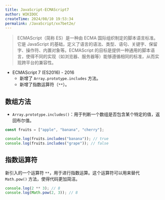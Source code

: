 ```yaml
---
title: JavaScript-ECMAScript7
author: WIKIDOC
createTime: 2024/08/10 19:53:34
permalink: /JavaScript/xx7bet2e/
---
```

> ECMAScript（简称 ES）是一种由 ECMA 国际组织制定的脚本语言标准。它是 JavaScript 的基础，定义了语言的语法、类型、语句、关键字、保留字、操作符、内置对象等。ECMAScript 的目标是提供一种通用的脚本语言，使得不同的实现（如浏览器、服务器等）能够遵循相同的标准，从而实现跨平台的兼容性。


-   ECMAScript 7 (ES2016) - 2016
    -   新增了 `Array.prototype.includes` 方法。
    -   新增了指数运算符（`**`）。


## 数组方法

-   `Array.prototype.includes()`：用于判断一个数组是否包含某个特定的值，返回布尔值。

```js
const fruits = ["apple", "banana", "cherry"];

console.log(fruits.includes("banana")); // true
console.log(fruits.includes("grape")); // false
```

## 指数运算符

新引入的一个运算符 `**`，用于进行指数运算。这个运算符可以用来替代 `Math.pow()` 方法，使得代码更加简洁。

```js
console.log(2 ** 3); // 8
console.log(Math.pow(2, 3)); // 8
```

